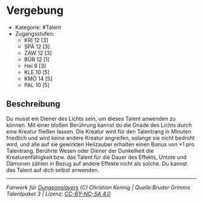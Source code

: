 <!---
Dies ist ein Fanwerk für DUNGEONSLAYERS (C) von Christian Kennig

Quellen:      [Bruder Grimms Talentpaket 3](https://www.f-space.de/ds4/downloads.html)
              [Talentbeschreibungen](https://www.f-space.de/ds4/tools-talentcards.html)
License:      [CC-BY-NC-SA 4.0](https://creativecommons.org/licenses/by-nc-sa/4.0/deed.de)
Richtlinien:  [Fanwerkrichtlinien](https://www.dungeonslayers.net/fanwerk-richtlinien/)
Autor:        Zauberlehrling
-->

  
# Vergebung  
- Kategorie: #Talent  
- Zugangsstufen:  
  - KRI 12 [3]  
  - SPÄ 12 [3]  
  - ZAW 12 [3]  
  - BÜR 12 [1]  
  - Hei 8 [3]  
  - KLE 10 [5]  
  - KMÖ 14 [5]  
  - PAL 10 [5]  

## Beschreibung  
Du musst ein Diener des Lichts sein, um dieses Talent anwenden zu können. Mit einer bloßen Berührung kannst du die Gnade des Lichts durch eine Kreatur fließen lassen. Die Kreatur wird für den Talentrang in Minuten friedlich und wird keine andere Kreatur angreifen, solange sie nicht bedroht wird, und alle auf sie gewirkten Heilzauber erhalten einen Bonus von +1 pro Talentrang. Berührte Wesen oder Diener der Dunkelheit die Kreaturenfähigkeit bzw. das Talent für die Dauer des Effekts, Untote und Dämonen zählen in Bezug auf andere Effekte nicht als solche. Du kannst das Talent auf dich selbst anwenden.


___  
*Fanwerk für [Dungeonslayers](https://www.dungeonslayers.net/) (C) Christian Kennig | Quelle:Bruder Grimms Talentpaket 3 | Lizenz: [CC-BY-NC-SA 4.0](https://creativecommons.org/licenses/by-nc-sa/4.0/deed.de)*  